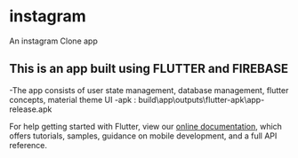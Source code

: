 # instagram

An instagram Clone app

## This is an app built using FLUTTER and FIREBASE

 -The app consists of user state management, database management, flutter concepts, material theme UI
 -apk : build\app\outputs\flutter-apk\app-release.apk

For help getting started with Flutter, view our
[online documentation](https://flutter.dev/docs), which offers tutorials,
samples, guidance on mobile development, and a full API reference.
